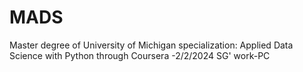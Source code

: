 # MADS
Master degree of University of Michigan specialization: Applied Data Science with Python through Coursera
 -2/2/2024 SG' work-PC
